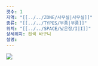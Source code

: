 ```yaml
---
갯수: 1
지역: "[[../../ZONE/사무실|사무실]]"
종류: "[[../../TYPES/부품|부품]]"
위치: "[[../../SPACE/낮은장/I|I]]"
상세위치: 흰색 바구니
설명:
---
```

![](http://192.168.50.22/images/240608_IMG_0256.jpg)